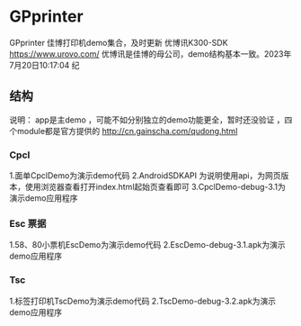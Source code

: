 # GPprinter
GPprinter 佳博打印机demo集合，及时更新
优博讯K300-SDK https://www.urovo.com/
优博讯是佳博的母公司，demo结构基本一致。2023年7月20日10:17:04 纪
## 结构
说明：
app是主demo ，可能不如分别独立的demo功能更全，暂时还没验证 ，四个module都是官方提供的 http://cn.gainscha.com/qudong.html 
### Cpcl
1.面单CpclDemo为演示demo代码
2.AndroidSDKAPI 为说明使用api，为网页版本，使用浏览器查看打开index.html起始页查看即可
3.CpclDemo-debug-3.1为演示demo应用程序

### Esc 票据
1.58、80小票机EscDemo为演示demo代码
2.EscDemo-debug-3.1.apk为演示demo应用程序

### Tsc
1.标签打印机TscDemo为演示demo代码
2.TscDemo-debug-3.2.apk为演示demo应用程序
